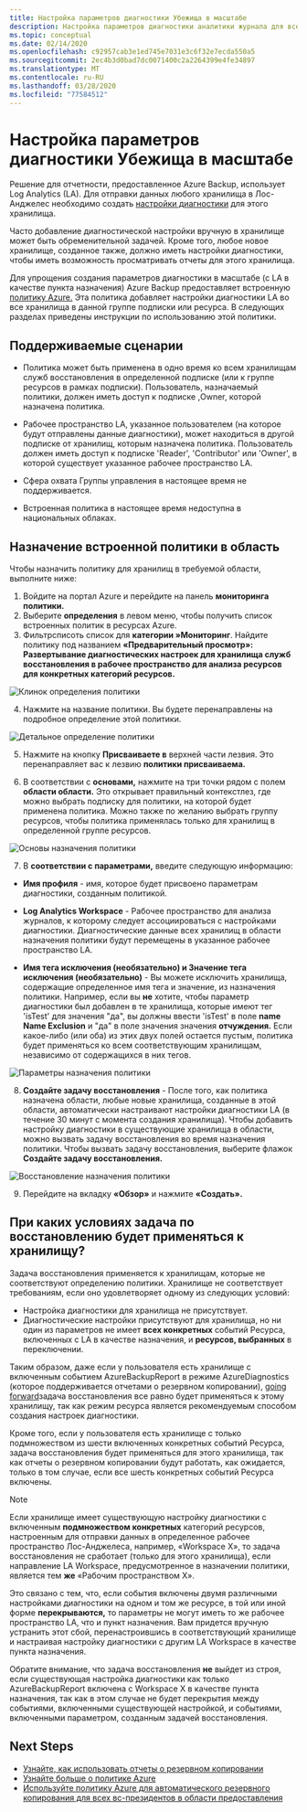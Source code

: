```yaml
---
title: Настройка параметров диагностики Убежища в масштабе
description: Настройка параметров диагностики аналитики журнала для всех хранилищ в данной области с помощью политики Azure
ms.topic: conceptual
ms.date: 02/14/2020
ms.openlocfilehash: c92957cab3e1ed745e7031e3c6f32e7ecda550a5
ms.sourcegitcommit: 2ec4b3d0bad7dc0071400c2a2264399e4fe34897
ms.translationtype: MT
ms.contentlocale: ru-RU
ms.lasthandoff: 03/28/2020
ms.locfileid: "77584512"
---
```

# <a name="configure-vault-diagnostics-settings-at-scale"></a>Настройка параметров диагностики Убежища в масштабе

Решение для отчетности, предоставленное Azure Backup, использует Log Analytics (LA). Для отправки данных любого хранилища в Лос-Анджелес необходимо создать [настройки диагностики](https://docs.microsoft.com/azure/backup/backup-azure-diagnostic-events) для этого хранилища.

Часто добавление диагностической настройки вручную в хранилище может быть обременительной задачей. Кроме того, любое новое хранилище, созданное также, должно иметь настройки диагностики, чтобы иметь возможность просматривать отчеты для этого хранилища. 

Для упрощения создания параметров диагностики в масштабе (с LA в качестве пункта назначения) Azure Backup предоставляет встроенную [политику Azure.](https://docs.microsoft.com/azure/governance/policy/) Эта политика добавляет настройки диагностики LA во все хранилища в данной группе подписки или ресурса. В следующих разделах приведены инструкции по использованию этой политики.

## <a name="supported-scenarios"></a>Поддерживаемые сценарии

* Политика может быть применена в одно время ко всем хранилищам служб восстановления в определенной подписке (или к группе ресурсов в рамках подписки). Пользователь, назначаемый политики, должен иметь доступ к подписке ,Owner, которой назначена политика.

* Рабочее пространство LA, указанное пользователем (на которое будут отправлены данные диагностики), может находиться в другой подписке от хранилищ, которым назначена политика. Пользователь должен иметь доступ к подписке 'Reader', 'Contributor' или 'Owner', в которой существует указанное рабочее пространство LA.

* Сфера охвата Группы управления в настоящее время не поддерживается.

* Встроенная политика в настоящее время недоступна в национальных облаках.

## <a name="assigning-the-built-in-policy-to-a-scope"></a>Назначение встроенной политики в область

Чтобы назначить политику для хранилищ в требуемой области, выполните ниже:

1. Войдите на портал Azure и перейдите на панель **мониторинга политики.**
2. Выберите **определения** в левом меню, чтобы получить список встроенных политик в ресурсах Azure.
3. Фильтрсписоть список для **категории »Мониторинг**. Найдите политику под названием **«Предварительный просмотр»: Развертывание диагностических настроек для хранилища служб восстановления в рабочее пространство для анализа ресурсов для конкретных категорий ресурсов.**

![Клинок определения политики](./media/backup-azure-policy-configure-diagnostics/policy-definition-blade.png)

4. Нажмите на название политики. Вы будете перенаправлены на подробное определение этой политики.

![Детальное определение политики](./media/backup-azure-policy-configure-diagnostics/detailed-policy-definition.png)

5. Нажмите на кнопку **Присваиваете в** верхней части лезвия. Это перенаправляет вас к лезвию **политики присваиваема.**

6. В соответствии с **основами,** нажмите на три точки рядом с полем **области области.** Это открывает правильный контекстлез, где можно выбрать подписку для политики, на которой будет применена политика. Можно также по желанию выбрать группу ресурсов, чтобы политика применялась только для хранилищ в определенной группе ресурсов.

![Основы назначения политики](./media/backup-azure-policy-configure-diagnostics/policy-assignment-basics.png)

7. В **соответствии с параметрами,** введите следующую информацию:

* **Имя профиля** - имя, которое будет присвоено параметрам диагностики, созданным политикой.
* **Log Analytics Workspace** - Рабочее пространство для анализа журналов, к которому следует ассоциироваться с настройками диагностики. Диагностические данные всех хранилищ в области назначения политики будут перемещены в указанное рабочее пространство LA.

* **Имя тега исключения (необязательно) и Значение тега исключения (необязательно)** - Вы можете исключить хранилища, содержащие определенное имя тега и значение, из назначения политики. Например, если вы **не** хотите, чтобы параметр диагностики был добавлен в те хранилища, которые имеют тег 'isTest' для значения "да", вы должны ввести 'isTest' в поле **name Name Exclusion** и "да" в поле значения значения **отчуждения.** Если какое-либо (или оба) из этих двух полей остается пустым, политика будет применяться ко всем соответствующим хранилищам, независимо от содержащихся в них тегов.

![Параметры назначения политики](./media/backup-azure-policy-configure-diagnostics/policy-assignment-parameters.png)

8. **Создайте задачу восстановления** - После того, как политика назначена области, любые новые хранилища, созданные в этой области, автоматически настраивают настройки диагностики LA (в течение 30 минут с момента создания хранилища). Чтобы добавить настройку диагностики в существующие хранилища в области, можно вызвать задачу восстановления во время назначения политики. Чтобы вызвать задачу восстановления, выберите флажок **Создайте задачу восстановления.** 

![Восстановление назначения политики](./media/backup-azure-policy-configure-diagnostics/policy-assignment-remediation.png)

9. Перейдите на вкладку **«Обзор»** и нажмите **«Создать».**

## <a name="under-what-conditions-will-the-remediation-task-apply-to-a-vault"></a>При каких условиях задача по восстановлению будет применяться к хранилищу?

Задача восстановления применяется к хранилищам, которые не соответствуют определению политики. Хранилище не соответствует требованиям, если оно удовлетворяет одному из следующих условий:

* Настройка диагностики для хранилища не присутствует.
* Диагностические настройки присутствуют для хранилища, но ни один из параметров не имеет **всех конкретных** событий Ресурса, включенных с LA в качестве назначения, и **ресурсов, выбранных** в переключении. 

Таким образом, даже если у пользователя есть хранилище с включенным событием AzureBackupReport в режиме AzureDiagnostics (которое поддерживается отчетами о резервном копировании), [going forward](https://docs.microsoft.com/azure/backup/backup-azure-diagnostic-events#legacy-event)задача восстановления все равно будет применяться к этому хранилищу, так как режим ресурса является рекомендуемым способом создания настроек диагностики.

Кроме того, если у пользователя есть хранилище с только подмножеством из шести включенных конкретных событий Ресурса, задача восстановления будет применяться для этого хранилища, так как отчеты о резервном копировании будут работать, как ожидается, только в том случае, если все шесть конкретных событий Ресурса включены.

> [!NOTE]
>
> Если хранилище имеет существующую настройку диагностики с включенным **подмножеством конкретных** категорий ресурсов, настроенным для отправки данных в определенное рабочее пространство Лос-Анджелеса, например, «Workspace X», то задача восстановления не сработает (только для этого хранилища), если направление LA Workspace, предусмотренное в назначении политики, является тем **же** «Рабочим пространством X». 
>
>Это связано с тем, что, если события включены двумя различными настройками диагностики на одном и том же ресурсе, в той или иной форме **перекрываются,** то параметры не могут иметь то же рабочее пространство LA, что и пункт назначения. Вам придется вручную устранить этот сбой, перенастроившись в соответствующий хранилище и настраивая настройку диагностики с другим LA Workspace в качестве пункта назначения.
>
> Обратите внимание, что задача восстановления **не** выйдет из строя, если существующая настройка диагностики как только AzureBackupReport включена с Workspace X в качестве пункта назначения, так как в этом случае не будет перекрытия между событиями, включенными существующей настройкой, и событиями, включенными параметром, созданным задачей восстановления.

## <a name="next-steps"></a>Next Steps

* [Узнайте, как использовать отчеты о резервном копировании](https://docs.microsoft.com/azure/backup/configure-reports)
* [Узнайте больше о политике Azure](https://docs.microsoft.com/azure/governance/policy/)
* [Используйте политику Azure для автоматического резервного копирования для всех вс-президентов в области предоставления](https://docs.microsoft.com/azure/backup/backup-azure-auto-enable-backup)
